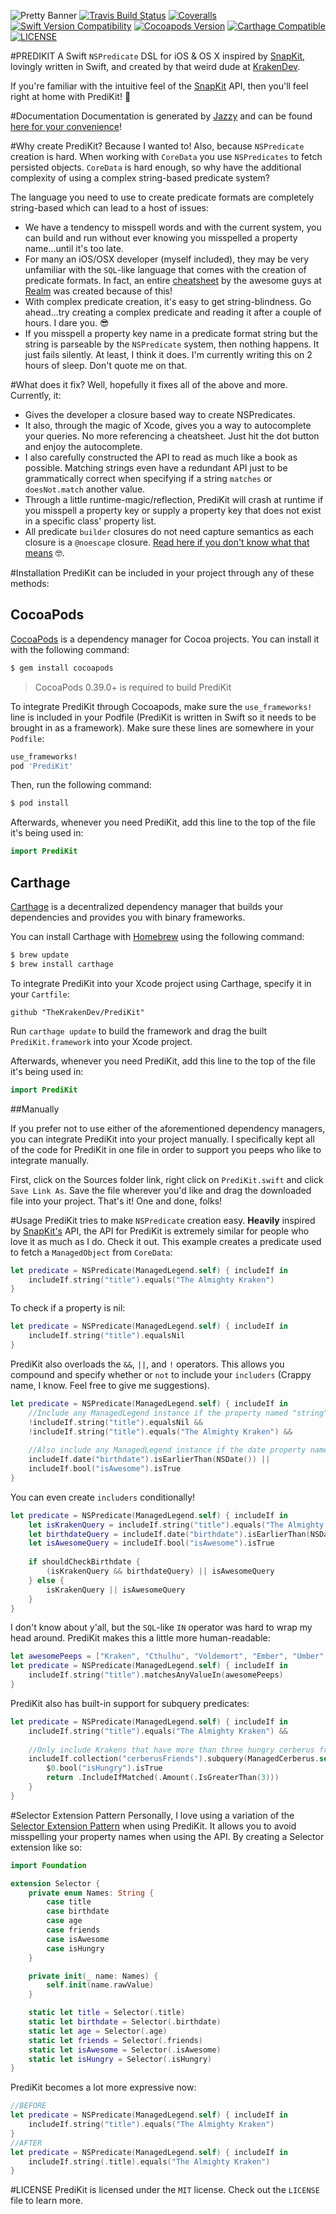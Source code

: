 ![Pretty Banner](https://github.com/TheKrakenDev/PrediKit/wiki/Sources/Banner.jpg)
[![Travis Build Status](http://img.shields.io/travis/TheKrakenDev/PrediKit.svg?style=flat-square)](https://travis-ci.org/TheKrakenDev/PrediKit)
[![Coveralls](https://img.shields.io/coveralls/TheKrakenDev/PrediKit/master.svg?style=flat-square)](https://coveralls.io/github/TheKrakenDev/PrediKit?branch=master)
[![Swift Version Compatibility](https://img.shields.io/badge/swift2-compatible-4BC51D.svg?style=flat-square)](https://developer.apple.com/swift)
[![Cocoapods Version](https://img.shields.io/badge/pod-1.0.2-blue.svg?style=flat-square)](https://cocoapods.org/pods/PrediKit)
[![Carthage Compatible](https://img.shields.io/badge/Carthage-compatible-4BC51D.svg?style=flat-square)](https://github.com/Carthage/Carthage)
[![LICENSE](http://img.shields.io/badge/license-MIT-blue.svg?style=flat-square)](https://raw.githubusercontent.com/TheKrakenDev/PrediKit/master/LICENSE)

#PREDIKIT
A Swift `NSPredicate` DSL for iOS &amp; OS X inspired by [SnapKit](https://github.com/SnapKit/SnapKit), lovingly written in Swift, and created by that weird dude at [KrakenDev](https://krakendev.io).

If you're familiar with the intuitive feel of the [SnapKit](https://github.com/SnapKit/SnapKit) API, then you'll feel right at home with PrediKit! 💖

#Documentation
Documentation is generated by [Jazzy](https://github.com/realm/jazzy) and can be found [here for your convenience](http://thekrakendev.github.io/PrediKit/docs/index.html)!

#Why create PrediKit?
Because I wanted to! Also, because `NSPredicate` creation is hard. When working with `CoreData` you use `NSPredicates` to fetch persisted objects. `CoreData` is hard enough, so why have the additional complexity of using a complex string-based predicate system?

The language you need to use to create predicate formats are completely string-based which can lead to a host of issues:
* We have a tendency to misspell words and with the current system, you can build and run without ever knowing you misspelled a property name...until it's too late.
* For many an iOS/OSX developer (myself included), they may be very unfamiliar with the `SQL`-like language that comes with the creation of predicate formats. In fact, an entire [cheatsheet](https://realm.io/news/nspredicate-cheatsheet/) by the awesome guys at [Realm](https://realm.io/) was created because of this!
* With complex predicate creation, it's easy to get string-blindness. Go ahead...try creating a complex predicate and reading it after a couple of hours. I dare you. 😎
* If you misspell a property key name in a predicate format string but the string is parseable by the `NSPredicate` system, then nothing happens. It just fails silently. At least, I think it does. I'm currently writing this on 2 hours of sleep. Don't quote me on that.

#What does it fix?
Well, hopefully it fixes all of the above and more. Currently, it:
* Gives the developer a closure based way to create NSPredicates.
* It also, through the magic of Xcode, gives you a way to autocomplete your queries. No more referencing a cheatsheet. Just hit the dot button and enjoy the autocomplete.
* I also carefully constructed the API to read as much like a book as possible. Matching strings even have a redundant API just to be grammatically correct when specifying if a string `matches` or `doesNot.match` another value.
* Through a little runtime-magic/reflection, PrediKit will crash at runtime if you misspell a property key or supply a property key that does not exist in a specific class' property list.
* All predicate `builder` closures do not need capture semantics as each closure is a `@noescape` closure. [Read here if you don't know what that means](http://krakendev.io/blog/hipster-swift#noescape) 🤓.

#Installation
PrediKit can be included in your project through any of these methods:

## CocoaPods
[CocoaPods](http://cocoapods.org) is a dependency manager for Cocoa projects. You can install it with the following command:

```bash
$ gem install cocoapods
```

> CocoaPods 0.39.0+ is required to build PrediKit

To integrate PrediKit through Cocoapods, make sure the `use_frameworks!` line is included in your Podfile (PrediKit is written in Swift so it needs to be brought in as a framework). Make sure these lines are somewhere in your `Podfile`:

```ruby
use_frameworks!
pod 'PrediKit'
```

Then, run the following command:

```bash
$ pod install
```

Afterwards, whenever you need PrediKit, add this line to the top of the file it's being used in:

```swift
import PrediKit
```

## Carthage
[Carthage](https://github.com/Carthage/Carthage) is a decentralized dependency manager that builds your dependencies and provides you with binary frameworks.

You can install Carthage with [Homebrew](http://brew.sh/) using the following command:

```bash
$ brew update
$ brew install carthage
```

To integrate PrediKit into your Xcode project using Carthage, specify it in your `Cartfile`:

```ogdl
github "TheKrakenDev/PrediKit"
```

Run `carthage update` to build the framework and drag the built `PrediKit.framework` into your Xcode project.

Afterwards, whenever you need PrediKit, add this line to the top of the file it's being used in:

```swift
import PrediKit
```

##Manually

If you prefer not to use either of the aforementioned dependency managers, you can integrate PrediKit into your project manually. I specifically kept all of the code for PrediKit in one file in order to support you peeps who like to integrate manually.

First, click on the Sources folder link, right click on `PrediKit.swift` and click `Save Link As`. Save the file wherever you'd like and drag the downloaded file into your project. That's it! One and done, folks!

#Usage
PrediKit tries to make `NSPredicate` creation easy. **Heavily** inspired by [SnapKit's](https://github.com/SnapKit/SnapKit) API, the API for PrediKit is extremely similar for people who love it as much as I do. Check it out. This example creates a predicate used to fetch a `ManagedObject` from `CoreData`:

```swift
let predicate = NSPredicate(ManagedLegend.self) { includeIf in
    includeIf.string("title").equals("The Almighty Kraken")
}
```
To check if a property is nil:
```swift
let predicate = NSPredicate(ManagedLegend.self) { includeIf in
    includeIf.string("title").equalsNil
}
```

PrediKit also overloads the `&&`, `||`, and `!` operators. This allows you compound and specify whether or `not` to include your `includers` (Crappy name, I know. Feel free to give me suggestions).

```swift
let predicate = NSPredicate(ManagedLegend.self) { includeIf in
    //Include any ManagedLegend instance if the property named "string" is NOT nil and does NOT equal "The Almighty Kraken" 
    !includeIf.string("title").equalsNil &&
    !includeIf.string("title").equals("The Almighty Kraken") &&
    
    //Also include any ManagedLegend instance if the date property named "birthdate" is in the past or if the bool property "isAwesome" is true. 
    includeIf.date("birthdate").isEarlierThan(NSDate()) ||
    includeIf.bool("isAwesome").isTrue
}
```

You can even create `includers` conditionally!

```swift
let predicate = NSPredicate(ManagedLegend.self) { includeIf in
    let isKrakenQuery = includeIf.string("title").equals("The Almighty Kraken")
    let birthdateQuery = includeIf.date("birthdate").isEarlierThan(NSDate())
    let isAwesomeQuery = includeIf.bool("isAwesome").isTrue
    
    if shouldCheckBirthdate {
        (isKrakenQuery && birthdateQuery) || isAwesomeQuery
    } else {
        isKrakenQuery || isAwesomeQuery
    }
}
```
I don't know about y'all, but the `SQL`-like `IN` operator was hard to wrap my head around. PrediKit makes this a little more human-readable:

```swift
let awesomePeeps = ["Kraken", "Cthulhu", "Voldemort", "Ember", "Umber", "Voldemort"]
let predicate = NSPredicate(ManagedLegend.self) { includeIf in
    includeIf.string("title").matchesAnyValueIn(awesomePeeps)
}
```

PrediKit also has built-in support for subquery predicates:

```swift
let predicate = NSPredicate(ManagedLegend.self) { includeIf in
    includeIf.string("title").equals("The Almighty Kraken") &&
    
    //Only include Krakens that have more than three hungry cerberus friends
    includeIf.collection("cerberusFriends").subquery(ManagedCerberus.self) {
        $0.bool("isHungry").isTrue
        return .IncludeIfMatched(.Amount(.IsGreaterThan(3)))
    }
}
```

#Selector Extension Pattern
Personally, I love using a variation of the [Selector Extension Pattern](https://medium.com/swift-programming/swift-selector-syntax-sugar-81c8a8b10df3#.bypt7blba) when using PrediKit. It allows you to avoid misspelling your property names when using the API. By creating a Selector extension like so:

```swift
import Foundation

extension Selector {
    private enum Names: String {
        case title
        case birthdate
        case age
        case friends
        case isAwesome
        case isHungry
    }

    private init(_ name: Names) {
        self.init(name.rawValue)
    }

    static let title = Selector(.title)
    static let birthdate = Selector(.birthdate)
    static let age = Selector(.age)
    static let friends = Selector(.friends)
    static let isAwesome = Selector(.isAwesome)
    static let isHungry = Selector(.isHungry)
}
```

PrediKit becomes a lot more expressive now:

```swift
//BEFORE
let predicate = NSPredicate(ManagedLegend.self) { includeIf in
    includeIf.string("title").equals("The Almighty Kraken")
}
//AFTER
let predicate = NSPredicate(ManagedLegend.self) { includeIf in
    includeIf.string(.title).equals("The Almighty Kraken")
}
```

#LICENSE
PrediKit is licensed under the `MIT` license. Check out the `LICENSE` file to learn more.
